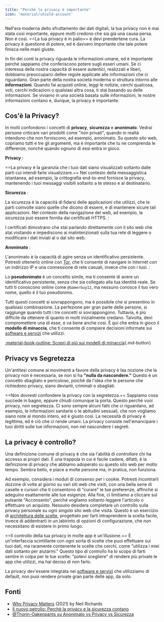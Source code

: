 ```yaml
---
title: "Perchè la privacy è importante"
icon: 'material/shield-account'
---
```


Nell'era moderna dello sfruttamento dei dati digitali, la tua privacy non è mai stata così importante, eppure molti credono che sia già una causa persa. Non è così. ==La tua privacy è in palio== e devi prendertene cura. La privacy è questione di potere, ed è davvero importante che tale potere finisca nelle mani giuste.

In fin dei conti la privacy riguarda le informazioni umane, ed è importante perché sappiamo che conferiscono potere sugli esseri umani. Se ci interessa della nostra capacità di essere autentici, realizzati e liberi, dobbiamo preoccuparci dellee regole applicate alle informazioni che ci riguardano. Gran parte della nostra società moderna si struttura intorno alle **informazioni**. Quando fai acquisti online, leggi le notizie, cerchi qualcosa, voti, cerchi indicazioni o qualsiasi altra cosa, ti stai basando su delle informazioni. Se viviamo in una società basata sulle informazioni, le nostre informazioni contano e, dunque, la privacy è importante.

## Cos'è la Privacy?

In molti confondono i concetti di **privacy**, **sicurezza** e **anonimato**. Vedrai persone criticare vari prodotti come "non privati", quando in realtà intendono che non forniscono, ad esempio, anonimato. Su questo sito web, copriamo tutti e tre gli argomenti, ma è importante che tu ne comprenda le differenze, nonché quando ognuno di essi entra in gioco.

**Privacy**
:

==La privacy è la garanzia che i tuoi dati siano visualizzati soltanto dalle parti cui intendi farle visualizzare.== Nel contesto della messaggistica istantanea, ad esempio, la crittografia end-to-end fornisce la privacy, mantenendo i tuoi messaggi visibili soltanto a te stesso e al destinatario.

**Sicurezza**
:

La sicurezza è la capacità di fidarsi delle applicazioni che utilizzi, che le parti coinvolte siano quelle che dicono di essere, e di mantenere sicure tali applicazioni. Nel contesto della navigazione del web, ad esempio, la sicurezza può essere fornita dai certificati HTTPS.
:

I certificati dimostrano che stai parlando direttamente con il sito web che stai visitando e impediscono ai malintenzionati sulla tua rete di leggere o modificare i dati inviati al o dal sito web.

**Anonimato**
:

L'anonimato è la capacità di agire senza un identificativo persistente. Potresti ottenerlo online con [Tor](../tor.md), che ti consente di navigare in Internet con un indirizzo IP e una connessione di rete casuali, invece che con i tuoi.
:

Lo **pseudonimato** è un concetto simile, ma ti consente di avere un identificativo persistente, senza che sia collegato alla tua identità reale. Se tutti ti conoscono online come `@GamerGuy12`, ma nessuno conosce il tuo vero nome, quello è il tuo pseudonimo.

Tutti questi concetti si sovrappongono, ma è possibile che si presentino in qualsiasi combinazione. La perfezione per gran parte delle persone, si raggiunge quando tutti i tre concetti si sovrappongono. Tuttavia, è più difficile da ottenere di quanto in molti inizialmente credano. Talvolta, devi compromettere una di esse, e va bene anche così. È qui che entra in gioco il **modello di minaccia**, che ti consente di compiere decisioni informate sui [software e servizi](../tools.md) che utilizzi.

[:material-book-outline: Scopri di più sui modelli di minaccia](threat-modeling.md ""){.md-button}

## Privacy vs Segretezza

Un'antitesi comune ai movimenti a favore della privacy è laa nozione che la privacy non è necessaria, se non si ha **"nulla da nascondere."** Questo è un concetto sbagliato e pericoloso, poiché dà l'idea che le persone che richiedono privacy, siano devianti, criminali o sbagliati.

==Non dovresti confondere la privacy con la segretezza.== Sappiamo cosa succede in bagno, eppure chiudi comunque la porta. Questo perché vuoi privacy, non segretezza. Ci sono sempre alcuni fatti che ci riguardano, ad esempio, le informazioni sanitarie o le abitudini sessuali, che non vogliamo siano note al mondo intero, ed è giusto così. La necessità di privacy è legittima, ed è ciò che ci rende umani. La privacy consiste nell'emancipare i tuoi diritti sulle tue informazioni, non nel nascondere i segreti.

## La privacy è controllo?

Una definizione comune di privacy è che sia l'abilità di *controllare* chi ha accesso ai propri dati. È una trappola in cui è facile cadere, difatti, è la definizione di privacy che abbiamo adoperato su questo sito web per molto tempo. Sembra bello, e piace a molte persone ma, in pratica, non funziona.

Ad esempio, considera i moduli di consenso per i cookie. Potresti incontrarli dozzine di volte al giorno su vari siti web che visiti, con una bella serie di caselle e cursori che ti consentono di "curare" le tue preferenze, affinché si adeguino esattamente alle tue esigenze. Alla fine, ci limitiamo a cliccare sul pulsante "Acconsento", perché vogliamo soltanto leggere l'articolo o effettuare un acquisto. Nessuno desidera completare un controllo sulla privacy personale su ogni singolo sito web che visita. Questo è un esercizio di [architettura delle scelte](https://en.wikipedia.org/wiki/Choice_architecture), progettato per farti intraprendere la scelta facile, invece di addentrarti in un labirinto di opzioni di configurazione, che non necessitano di esistere in primo luogo.

==Il controllo della tua privacy in molte app è un'illusione.== È un'interfaccia scintillante con ogni sorta di scelte che puoi effettuare sui tuoi dati, ma raramente contenente le scelte che cerchi, come "utilizza i miei dati soltanto per aiutarmi." Questo tipo di controllo ha lo scopo di farti sentire in colpa per le tue scelte: "potevi scegliere" di rendere più private le app che utilizzi, ma hai deciso di non farlo.

La privacy dev'essere integrata nei [software e servizi](../tools.md) che utilizziamo di default, non puoi rendere private gran parte delle app, da solo.

## Fonti

- [Why Privacy Matters](https://amazon.com/dp/0190939044) (2021) by Neil Richards
- [Il nuovo petrolio: Perchè la privacy e la sicurezza contano](https://thenewoil.org/en/guides/prologue/why)
- [@Thorin-Oakenpants su Anonimato vs Privacy vs Sicurezza](https://code.privacyguides.dev/privacyguides/privacytools.io/issues/1760#issuecomment-10452)
